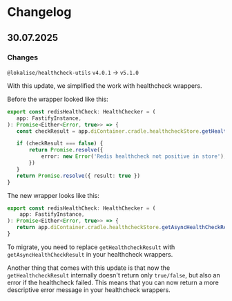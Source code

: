 # Changelog

## 30.07.2025

### Changes

`@lokalise/healthcheck-utils` `v4.0.1` -> `v5.1.0`

With this update, we simplified the work with healthcheck wrappers.

Before the wrapper looked like this:

 ```typescript
 export const redisHealthCheck: HealthChecker = (
    app: FastifyInstance,
): Promise<Either<Error, true>> => {
    const checkResult = app.diContainer.cradle.healthcheckStore.getHealthcheckResult('redis')

    if (checkResult === false) {
        return Promise.resolve({
            error: new Error('Redis healthcheck not positive in store'),
        })
    }
    return Promise.resolve({ result: true })
}
```

The new wrapper looks like this:
```typescript
export const redisHealthCheck: HealthChecker = (
    app: FastifyInstance,
): Promise<Either<Error, true>> => {
   return app.diContainer.cradle.healthcheckStore.getAsyncHealthCheckResult('redis')
}
```

To migrate, you need to replace `getHealthcheckResult` with `getAsyncHealthCheckResult` in your healthcheck wrappers.

Another thing that comes with this update is that now the `getHealthcheckResult` internally doesn't return only `true/false`, but also an error if the healthcheck failed. This means that you can now return a more descriptive error message in your healthcheck wrappers.